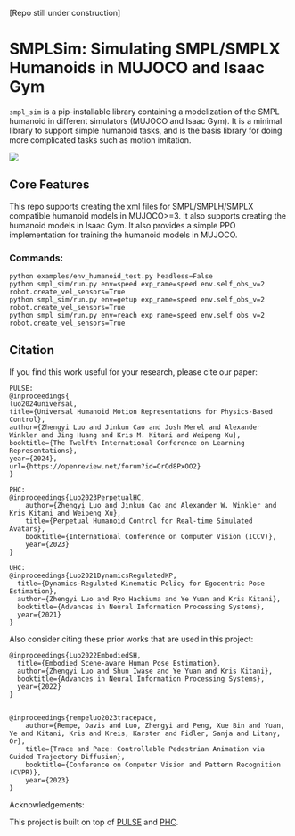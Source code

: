 [Repo still under construction]
# SMPLSim: Simulating SMPL/SMPLX Humanoids in MUJOCO and Isaac Gym

`smpl_sim` is a pip-installable library containing a modelization of the SMPL humanoid in different simulators (MUJOCO and Isaac Gym). It is a minimal library to support simple humanoid tasks, and is the basis library for doing more complicated tasks such as motion imitation. 

<div float="center">
  <img src="assets/smplsim_teaser.gif" />
</div>



## Core Features
This repo supports creating the xml files for SMPL/SMPLH/SMPLX compatible humanoid models in MUJOCO>=3. It also supports creating the humanoid models in Isaac Gym. It also provides a simple PPO implementation for training the humanoid models in MUJOCO. 

### Commands:

```
python examples/env_humanoid_test.py headless=False
python smpl_sim/run.py env=speed exp_name=speed env.self_obs_v=2  robot.create_vel_sensors=True
python smpl_sim/run.py env=getup exp_name=speed env.self_obs_v=2 robot.create_vel_sensors=True
python smpl_sim/run.py env=reach exp_name=speed env.self_obs_v=2 robot.create_vel_sensors=True
```


## Citation
If you find this work useful for your research, please cite our paper:
```
PULSE:
@inproceedings{
luo2024universal,
title={Universal Humanoid Motion Representations for Physics-Based Control},
author={Zhengyi Luo and Jinkun Cao and Josh Merel and Alexander Winkler and Jing Huang and Kris M. Kitani and Weipeng Xu},
booktitle={The Twelfth International Conference on Learning Representations},
year={2024},
url={https://openreview.net/forum?id=OrOd8PxOO2}
}

PHC:
@inproceedings{Luo2023PerpetualHC,
    author={Zhengyi Luo and Jinkun Cao and Alexander W. Winkler and Kris Kitani and Weipeng Xu},
    title={Perpetual Humanoid Control for Real-time Simulated Avatars},
    booktitle={International Conference on Computer Vision (ICCV)},
    year={2023}
}           

UHC:
@inproceedings{Luo2021DynamicsRegulatedKP,
  title={Dynamics-Regulated Kinematic Policy for Egocentric Pose Estimation},
  author={Zhengyi Luo and Ryo Hachiuma and Ye Yuan and Kris Kitani},
  booktitle={Advances in Neural Information Processing Systems},
  year={2021}
}
```


Also consider citing these prior works that are used in this project:

```
@inproceedings{Luo2022EmbodiedSH,
  title={Embodied Scene-aware Human Pose Estimation},
  author={Zhengyi Luo and Shun Iwase and Ye Yuan and Kris Kitani},
  booktitle={Advances in Neural Information Processing Systems},
  year={2022}
}


@inproceedings{rempeluo2023tracepace,
    author={Rempe, Davis and Luo, Zhengyi and Peng, Xue Bin and Yuan, Ye and Kitani, Kris and Kreis, Karsten and Fidler, Sanja and Litany, Or},
    title={Trace and Pace: Controllable Pedestrian Animation via Guided Trajectory Diffusion},
    booktitle={Conference on Computer Vision and Pattern Recognition (CVPR)},
    year={2023}
}     

```

Acknowledgements:

This project is built on top of [PULSE](https://github.com/zhengyi-luo/PULSE) and [PHC](https://github.com/zhengyi-luo/PHC).
